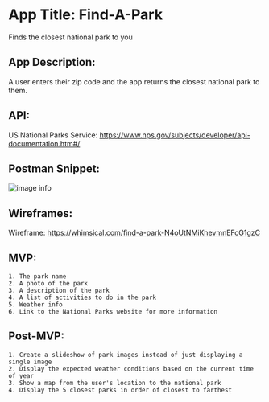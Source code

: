 # App Title: Find-A-Park
Finds the closest national park to you

## App Description: 
A user enters their zip code and the app returns the closest national park to them.

## API: 
US National Parks Service: https://www.nps.gov/subjects/developer/api-documentation.htm#/

## Postman Snippet: 
![image info](./users/alexwarton/desktop/Postman-snippet.png)

## Wireframes: 
Wireframe: https://whimsical.com/find-a-park-N4oUtNMiKhevmnEFcG1gzC

## MVP: 
	1. The park name
	2. A photo of the park 
	3. A description of the park
	4. A list of activities to do in the park
	5. Weather info 
	6. Link to the National Parks website for more information

## Post-MVP:
	1. Create a slideshow of park images instead of just displaying a single image
	2. Display the expected weather conditions based on the current time of year
	3. Show a map from the user's location to the national park
	4. Display the 5 closest parks in order of closest to farthest
